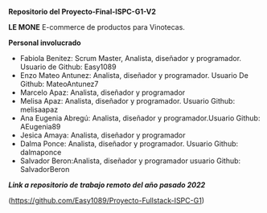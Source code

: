 
**Repositorio del Proyecto-Final-ISPC-G1-V2**

**LE MONE** E-commerce de productos para Vinotecas.

**Personal involucrado**

- Fabiola Benitez: Scrum Master, Analista, diseñador y programador. Usuario de Github: Easy1089
- Enzo Mateo Antunez: Analista, diseñador y programador. Usuario De Github: MateoAntunez7
- Marcelo Apaz: Analista, diseñador y programador
- Melisa Apaz: Analista, diseñador y programador. Usuario Github: melisaapaz 
- Ana Eugenia Abregú: Analista, diseñador y programador.Usuario Github: AEugenia89
- Jesica Amaya: Analista, diseñador y programador
- Dalma Ponce: Analista, diseñador y programador. Usuario Github: dalmaponce
- Salvador Beron:Analista, diseñador y programador usuario Github: SalvadorBeron

***Link a repositorio de trabajo remoto del año pasado 2022*** 

(https://github.com/Easy1089/Proyecto-Fullstack-ISPC-G1) 



